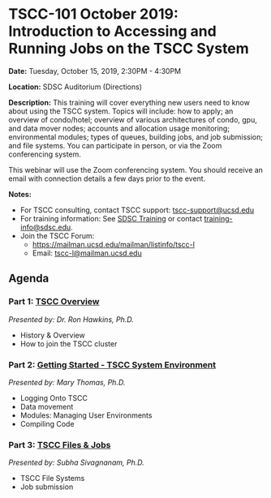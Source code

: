 # TSCC-101 October 2019: Introduction to Accessing and Running Jobs on the TSCC System

**Date:**        Tuesday, October 15, 2019, 2:30PM - 4:30PM

**Location:**    SDSC Auditorium (Directions)

**Description:** 
This training will cover everything new users need to know about using the TSCC system. Topics will include: how to apply; an overview of condo/hotel; overview of various architectures of condo, gpu, and data mover nodes; accounts and allocation usage monitoring; environmental modules; types of queues, building jobs, and job submission; and file systems. You can participate in person, or via the Zoom conferencing system.

This webinar will use the Zoom conferencing system. You should receive an email with connection details a few days prior to the event. 

**Notes:**  
* For TSCC consulting, contact TSCC support: tscc-support@ucsd.edu
* For training information: See [SDSC Training](https://www.sdsc.edu/education_and_training/training.html) or contact  training-info@sdsc.edu.
* Join the TSCC Forum:  
     * https://mailman.ucsd.edu/mailman/listinfo/tscc-l 
     * Email: tscc-l@mailman.ucsd.edu

## Agenda
### Part 1: [TSCC Overview](https://github.com/sdsc-hpc-training/tscc-tutorials/tree/master/tscc-101-Oct19/1-tscc-overview) 
_Presented by: Dr. Ron Hawkins, Ph.D._
* History & Overview  
* How to join the TSCC cluster

### Part 2: [Getting Started - TSCC System Environment](https://github.com/sdsc-hpc-training/tscc-tutorials/tree/master/tscc-101-Oct19/2-tscc-getting-started) 
_Presented by: Mary Thomas, Ph.D._  
* Logging Onto TSCC
* Data movement
* Modules: Managing User Environments
* Compiling Code

### Part 3: [TSCC Files & Jobs](3-tscc-files-and-jobs) 
_Presented by: Subha Sivagnanam, Ph.D._
* TSCC File Systems
* Job submission


